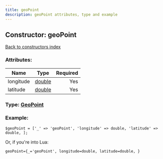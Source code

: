 ```yaml
---
title: geoPoint
description: geoPoint attributes, type and example
---
```

## Constructor: geoPoint  
[Back to constructors index](index.md)



### Attributes:

| Name     |    Type       | Required |
|----------|:-------------:|---------:|
|longitude|[double](../types/double.md) | Yes|
|latitude|[double](../types/double.md) | Yes|



### Type: [GeoPoint](../types/GeoPoint.md)


### Example:

```
$geoPoint = ['_' => 'geoPoint', 'longitude' => double, 'latitude' => double, ];
```  

Or, if you're into Lua:  


```
geoPoint={_='geoPoint', longitude=double, latitude=double, }

```


